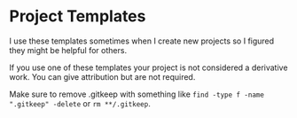 # Project Templates

I use these templates sometimes when I create new projects so I figured they might be helpful for others.

If you use one of these templates your project is not considered a derivative work. You can give attribution but are not required.

Make sure to remove .gitkeep with something like `find -type f -name ".gitkeep" -delete` or `rm **/.gitkeep`.
